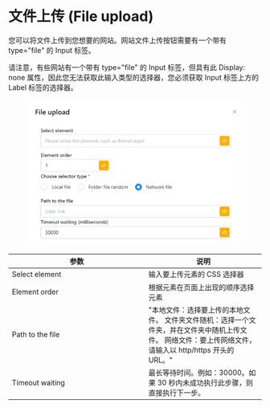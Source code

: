 # 文件上传 (File upload)

您可以将文件上传到您想要的网站。网站文件上传按钮需要有一个带有 type="file" 的 Input 标签。

请注意，有些网站有一个带有 type="file" 的 Input 标签，但具有此 Display: none 属性，因此您无法获取此输入类型的选择器，您必须获取 Input 标签上方的 Label 标签的选择器。

<figure><img src="../../.gitbook/assets/image (8) (1) (1) (1).png" alt=""><figcaption></figcaption></figure>

<table><thead><tr><th width="258">参数</th><th>说明</th></tr></thead><tbody><tr><td>Select element</td><td>输入要上传元素的 CSS 选择器</td></tr><tr><td>Element order</td><td>根据元素在页面上出现的顺序选择元素</td></tr><tr><td>Path to the file</td><td>"本地文件：选择要上传的本地文件。 文件夹文件随机：选择一个文件夹，并在文件夹中随机上传文件。 网络文件：要上传网络文件，请输入以 http/https 开头的 URL。"</td></tr><tr><td>Timeout waiting</td><td>最长等待时间。例如：30000。如果 30 秒内未成功执行此步骤，则直接执行下一步。</td></tr></tbody></table>
